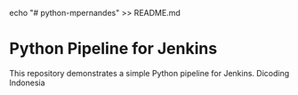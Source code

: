 echo "# python-mpernandes" >> README.md
# Python Pipeline for Jenkins
This repository demonstrates a simple Python pipeline for Jenkins.
Dicoding Indonesia
